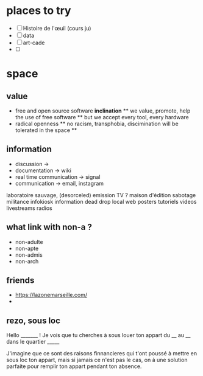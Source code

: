 # places to try
* [ ] Histoire de l'œuil (cours ju)
* [ ] data
* [ ] art-cade
* [ ] 


# space

## value
* free and open source software **inclination**
** we value, promote, help the use of free software
** but we accept every tool, every hardware
* radical openness
** no racism, transphobia, discimination will be tolerated in the space
** 

## information
* discussion → 
* documentation → wiki
* real time communication → signal
* communication → email, instagram

laboratoire sauvage, (desorceled)
emission TV ?
maison d'édition
sabotage
militance
infokiosk
information
dead drop
local web
posters
tutoriels
videos
livestreams
radios

## what link with non-a ?
* non-adulte
* non-apte
* non-admis
* non-arch

## friends
* https://lazonemarseille.com/
* 

## rezo, sous loc

Hello _______ !
Je vois que tu cherches à sous louer ton appart du __ au __ dans le quartier _____ 

J'imagine que ce sont des raisons finnancieres qui t'ont poussé à mettre en sous loc ton appart,
mais si jamais ce n'est pas le cas, on à une solution parfaite pour remplir ton appart pendant ton absence.
